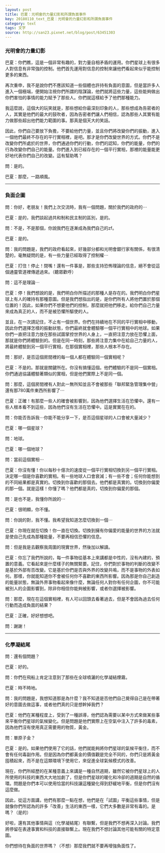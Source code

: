 ```yaml
---
layout: post
title: 巴夏：光明會的力量幻影和所謂負面事件
key: 20180110_text_巴夏：光明會的力量幻影和所謂負面事件
category: text
tags: 文字
source: http://san23.pixnet.net/blog/post/63451303
---
```



### 光明會的力量幻影

巴夏：你們瞧，這是一個非常有趣的，對力量自相矛盾的運用。你們星球上有很多人對信息有非常強的控制。他們首先運用對信息的控制來讓他們看起來似乎能控制更多的東西。

再次重申，我不是說你們不應該知道一些個體也許持有負面的意圖，但是當許多人進入一個極端，便開始注視你們所謂的陰謀論，他們就將這些力量，這些能夠做出你們害怕的事情的能力賦予了那些人。你們就這樣給予了他們那種能力。

我這麼說，這個大的玩笑就是，那些想給你最深刻印象的人，那些想成為告密者的人，其實是他們的最大的鼓吹者，因為告密者們讓人們相信，認為那些人其實有能力做那些超出他們能力範圍的事。那真是個天大的笑話。

因此，你們自己要放下負擔，不要給他們力量，並且你們將改變你們的振動，進入一個他們最終不存在的平行實相裡，是吧。那才是你們改變世界的方式。你們不是改變你們所處於的世界，你們通過你們的行動，你們的認知，你們的能量，你們的行為改變你們自己的能量。你們進入到已經存在的一個平行實相，那裡的能量能更好地代表你們自己的改變。這有幫助嗎？

問：是的。

巴夏：那麼，一路順風。

---

### 負面企圖

問：你好，老朋友！我們上次交流時，我有一個問題，關於我們的政府的⋯

巴夏：是的，我們談起過共和制和民主制的區別，是的。

問：不是，不是那個，你說我們在逐漸成為我們自己的zf。

巴夏：是的。

問：我的問題是，我們的政府看起來，好幾部分都和光明會銀行家有關係，有很清楚的，毫無疑問的是，有一些力量已經取得了控制權⋯

巴夏：打住！停止！閉嘴！還有一件事是，那些支持恐怖理論的信息，絕不會從這個通靈管道裡傳遞過來。（聽眾歡呼）

問：這不是理論⋯

巴夏：停！我們想說的是，我們明白你所描述的那種人是存在的。我們明白你們星球上有人的確持有那種意圖。但是我們想指出的是，是你們所有人將他們置於那個位置的！因此，如果你們不想要他們的控制，那麼就把他們移走。給你們自己力量來成為真正的人，而不是被恐懼所驅使的人。

並且，在一次請記住，不止有一個世界。你們在持續地在不同的平行實相中移動，因此你們選擇怎樣的振動狀態，你們最終就會體驗哪一個平行實相中的地球。如果你們一直把注意力放在那些試圖掌控世界的人身上，一直把注意力放在恐懼上面，那就是你們將體驗到的。但是在同一時刻，那些將注意力集中在給自己力量的人，將最終體驗到另一個平行實相，在那個實相裡，那些人根本不存在。

問：那好，是否這個房間裡的每一個人都在體驗同一個實相呢？

巴夏：不是的。那就是關鍵所在。你沒有搞懂這個。他們體驗的不是同一個實相。你們通過協議體驗著類似的實相，但是他們實際上不是同一個。

問：那麼，這個房間裡有人對此一無所知並且不會被那些「聯邦緊急管理集中營」還有那780萬件東西所影響了⋯

巴夏：正確！有那麼一些人的確會被影響到，因為他們選擇生活在恐懼中。還有一些人根本看不到這些，因為他們沒有生活在恐懼中。這是實實在在的。

問：你能否告訴我⋯你能不能分享一下，是否這個星球的人口會被大量減少？

巴夏：哪一個星球？

問：地球。

巴夏：哪一個地球？

問：當前這個實相⋯

巴夏：你沒有懂！你以每秒十億次的速度從一個平行實相切換到另一個平行實相。決定哪一個是你喜歡的實相。有一些地球人口會衰減；有一些不會；任何你能想到的不同結果都是真實的。切換到你喜歡的那個去。他們都是真實的。切換到你偏愛的那一個。就是這樣！你懂了嗎？他們都是真的，切換到你偏愛的那個。

問：是也不是，我懂你所說的⋯

巴夏：很明顯，你不懂。

問：你說的對，我不懂。我希望我知道怎麼切換到一個⋯

巴夏：你現在就在切換！你一直在切換。切換到擁有你偏愛的能量的世界的方法就是使自己先成為那種能量，不要再相信恐懼的信息。

問：但是我是去觀察我周圍的現實世界，然後加以解讀。

巴夏：你忘了我們所說的，每一件事物從基本上來講都是中性的，沒有內建的，預置的意義。它看起來是什麼樣子的無關緊要。記住，你們對於事物的判斷的改變不是基於外部有否改變。它是基於你們是否與外界的改變共鳴，而不是事物的外表如何。那樣，你就能知道你不會被任何你不喜歡的東西所影響。因為那是你自己創造的能量狀態，無論外界事物看起來像什麼，無論任何人對你有任何企圖，你不可能被別人的企圖影響到，除非你相信你能夠被影響，或者你選擇被影響。

問：那麼，現在在這個實相裡，有人可以回頭去看著過去，但是不會因為過去任何行動而造成負面的結果？

巴夏：正確，好好想想吧。

問：謝謝！

---

### 化學凝結尾

問：還有個問題？

巴夏：好的。

問：你們在飛船上肯定注意到了那些在全球噴灑的化學凝結煙霧。

巴夏：時不時地。

問：我的問題是，我想知道那是為什麼？我不知道是否他們自己覺得自己是在帶著好的意圖去做這事，或者他們真的只是想幹掉我們？

巴夏：他們在某種程度上，受到了一種誤導，他們認為需要以某中方式來做某些事來平衡你們星球的氣候變化。但是問題是他們實際上在空氣中注入了許多的毒素，因為他們沒有使用真正需要用的物質，黃金。

問：單原子金？

巴夏：是的。如果他們使用了它的話，他們就能夠將你們星球的氣候平衡住，而不會有任何毒副作用。但是因為你們都黃金的價值觀是完全不同的，你們只是將黃金囤積起來，而不是在這類環境下使用它，來促進全球氣候模式的改善。

現在，你們所經歷的在某種意義上來講是一種自然週期，雖然它被你們星球上的人所使用的科技的東西大大地加劇了，但是你們星球的暖化和冷卻的週期是自然的循環。問題是你們本可以使用恰當的科技讓這種變化得到舒緩地平衡，但是你們沒有這麼做。

因此，從這方面講，他們有那麼一點在想，他們是在「試圖」平衡這些事情，但是就像你們所認為的許多「改善」生活的東西一樣，它們大多數是非常有毒的。是嗎？（是的）

好啦，還有其他事情與這（化學凝結尾）有聯繫，但是我們不想再深入討論。我們將停留在表達事實和科技的直接聯繫上。現在我們不想討論其他可能有關的特定意圖。

你們想待在負面的世界嗎？（不想）那麼我們就不要再增強負面性了。
